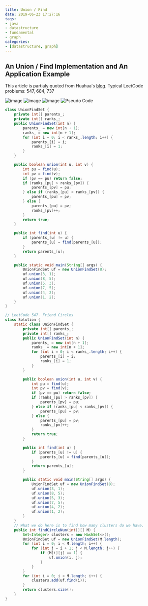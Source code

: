 ```yaml
---
title: Union / Find
date: 2019-06-23 17:27:16
tags:
- java
- datastructure
- fundamental
- graph
categories:
- [datastructure, graph]
---
```

## An Union / Find Implementation and An Application Example
This article is partialy quoted from Huahua's [blog](https://zxi.mytechroad.com/blog/data-structure/sp1-union-find-set/).
Typical LeetCode problems: 547, 684, 737

![image](https://user-images.githubusercontent.com/24547983/59987008-3040c780-9607-11e9-8206-de674e8b1213.png)
![image](https://user-images.githubusercontent.com/24547983/59987022-3c2c8980-9607-11e9-853a-91381f1a1d3c.png)
![image](https://user-images.githubusercontent.com/24547983/59987032-43ec2e00-9607-11e9-91ad-6663fd03b8d5.png)
![Pseudo Code](https://user-images.githubusercontent.com/24547983/59987070-61b99300-9607-11e9-9c6a-5e649f04567d.png)

``` java
class UnionFindSet {
    private int[] parents_;
    private int[] ranks_;
    public UnionFindSet(int n) {
        parents_ = new int[n + 1];
        ranks_ = new int[n + 1];
        for (int i = 0; i < ranks_.length; i++) {
            parents_[i] = i;
            ranks_[i] = 1;
        }
    }

    public boolean union(int u, int v) {
        int pu = find(u);
        int pv = find(v);
        if (pv == pu) return false;
        if (ranks_[pu] > ranks_[pv]) {
            parents_[pv] = pu;
        } else if (ranks_[pu] < ranks_[pv]) {
            parents_[pu] = pv;
        } else {
            parents_[pu] = pv;
            ranks_[pv]++;
        }
        return true;
    }

    public int find(int u) {
        if (parents_[u] != u) {
            parents_[u] = find(parents_[u]);
        }
        return parents_[u];
    }

    public static void main(String[] args) {
        UnionFindSet uf = new UnionFindSet(8);
        uf.union(3, 1);
        uf.union(8, 5);
        uf.union(5, 3);
        uf.union(7, 5);
        uf.union(4, 2);
        uf.union(1, 2);
    }
}

// LeetCode 547. Friend Circles
class Solution {
    static class UnionFindSet {
        private int[] parents_;
        private int[] ranks_;
        public UnionFindSet(int n) {
            parents_ = new int[n + 1];
            ranks_ = new int[n + 1];
            for (int i = 0; i < ranks_.length; i++) {
                parents_[i] = i;
                ranks_[i] = 1;
            }
        }

        public boolean union(int u, int v) {
            int pu = find(u);
            int pv = find(v);
            if (pv == pu) return false;
            if (ranks_[pu] > ranks_[pv]) {
                parents_[pv] = pu;
            } else if (ranks_[pu] < ranks_[pv]) {
                parents_[pu] = pv;
            } else {
                parents_[pu] = pv;
                ranks_[pv]++;
            }
            return true;
        }

        public int find(int u) {
            if (parents_[u] != u) {
                parents_[u] = find(parents_[u]);
            }
            return parents_[u];
        }

        public static void main(String[] args) {
            UnionFindSet uf = new UnionFindSet(8);
            uf.union(3, 1);
            uf.union(8, 5);
            uf.union(5, 3);
            uf.union(7, 5);
            uf.union(4, 2);
            uf.union(1, 2);
        }
    }
    // What we do here is to find how many clusters do we have.
    public int findCircleNum(int[][] M) {
        Set<Integer> clusters = new HashSet<>();
        UnionFindSet uf = new UnionFindSet(M.length);
        for (int i = 0; i < M.length; i++) {
            for (int j = i + 1; j < M.length; j++) {
                if (M[i][j] == 1) {
                    uf.union(i, j);
                }
            }
        }
        for (int i = 0; i < M.length; i++) {
            clusters.add(uf.find(i));
        }
        return clusters.size();
    }
}
```
